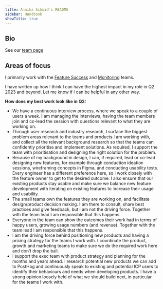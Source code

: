 ```yaml
---
title: Annika Schmid's README
sidebar: Handbook
showTitle: true
---
```


## Bio
See our [team page](/handbook/company/team)

## Areas of focus

I primarily work with the [Feature Success](/handbook/small-teams/feature-success) and [Monitoring](/handbook/small-teams/monitoring) teams.

I have written up how I think I can have the highest impact in my role in Q2 2023 and beyond. Let me know if I can be helpful in any other way.

**How does my best work look like in Q2:**

- We have a continuous interview process, where we speak to a couple of users a week. I am managing the interviews, having the team members join and co-lead the session with questions relevant to what they are working on.
- Through user research and industry research, I surface the biggest problem areas relevant to the teams and products I am working with, and collect all the relevant background research so that the teams can confidently prioritise and implement solutions. As required, I support the team with prioritisation and designing the right solution for the problem.
- Because of my background in design, I can, if required, lead or co-lead designing new features, for example through conduction ideation sessions, wireframing concepts in Figma, and conducting usability tests. Every engineer has a different preference here, so I work closely with the feature owner to get to the desired outcome. I also ensure that our existing products stay usable and make sure we balance new feature development with iterating on existing features to increase their usage and usability.
- The small teams own the features they are working on, and facilitate design/product decision making. I am there to consult, share best practices and give feedback, but I am not the driving force. Together with the team lead I am responsible that this happens.
- Everyone in the team can show the outcomes their work had in terms of happy users, growing usage numbers (and revenue). Together with the team lead I am responsible that this happens.
- I am the driving force behind positioning new products and having a pricing strategy for the teams I work with. I coordinate the product, growth and marketing teams to make sure we do the required work here and don’t drop the ball.
- I support the exec team with product strategy and planning for the months and years ahead. I research potential new products we can add to PostHog and continuously speak to existing and potential ICP users to identify their behaviours and needs when developing products. I have a strong opinion loosely held of what we should build next, in particular for the teams I work with.